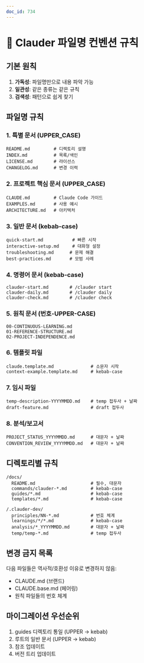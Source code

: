```yaml
---
doc_id: 734
---
```


# 📝 Clauder 파일명 컨벤션 규칙

## 기본 원칙
1. **가독성**: 파일명만으로 내용 파악 가능
2. **일관성**: 같은 종류는 같은 규칙
3. **검색성**: 패턴으로 쉽게 찾기

## 파일명 규칙

### 1. 특별 문서 (UPPER_CASE)
```
README.md         # 디렉토리 설명
INDEX.md          # 목록/색인
LICENSE.md        # 라이선스
CHANGELOG.md      # 변경 이력
```

### 2. 프로젝트 핵심 문서 (UPPER_CASE)
```
CLAUDE.md         # Claude Code 가이드
EXAMPLES.md       # 사용 예시
ARCHITECTURE.md   # 아키텍처
```

### 3. 일반 문서 (kebab-case)
```
quick-start.md           # 빠른 시작
interactive-setup.md     # 대화형 설정
troubleshooting.md      # 문제 해결
best-practices.md       # 모범 사례
```

### 4. 명령어 문서 (kebab-case)
```
clauder-start.md        # /clauder start
clauder-daily.md        # /clauder daily
clauder-check.md        # /clauder check
```

### 5. 원칙 문서 (번호-UPPER-CASE)
```
00-CONTINUOUS-LEARNING.md
01-REFERENCE-STRUCTURE.md
02-PROJECT-INDEPENDENCE.md
```

### 6. 템플릿 파일
```
claude.template.md              # 소문자 시작
context-example.template.md     # kebab-case
```

### 7. 임시 파일
```
temp-description-YYYYMMDD.md    # temp 접두사 + 날짜
draft-feature.md                # draft 접두사
```

### 8. 분석/보고서
```
PROJECT_STATUS_YYYYMMDD.md      # 대문자 + 날짜
CONVENTION_REVIEW_YYYYMMDD.md   # 대문자 + 날짜
```

## 디렉토리별 규칙

```
/docs/
  README.md                     # 필수, 대문자
  commands/clauder-*.md         # kebab-case
  guides/*.md                   # kebab-case
  templates/*.md                # kebab-case

/.clauder-dev/
  principles/NN-*.md            # 번호 체계
  learnings/*/*.md              # kebab-case
  analysis/*_YYYYMMDD.md        # 대문자 + 날짜
  temp/temp-*.md                # temp 접두사
```

## 변경 금지 목록
다음 파일들은 역사적/호환성 이유로 변경하지 않음:
- CLAUDE.md (브랜드)
- CLAUDE.base.md (페어링)
- 원칙 파일들의 번호 체계

## 마이그레이션 우선순위
1. guides 디렉토리 통일 (UPPER → kebab)
2. 루트의 일반 문서 (UPPER → kebab)
3. 참조 업데이트
4. 버전 트리 업데이트